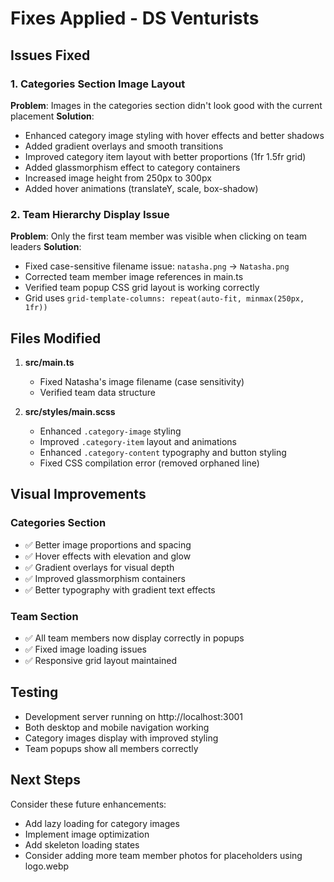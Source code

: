 # Fixes Applied - DS Venturists

## Issues Fixed

### 1. Categories Section Image Layout
**Problem**: Images in the categories section didn't look good with the current placement
**Solution**: 
- Enhanced category image styling with hover effects and better shadows
- Added gradient overlays and smooth transitions
- Improved category item layout with better proportions (1fr 1.5fr grid)
- Added glassmorphism effect to category containers
- Increased image height from 250px to 300px
- Added hover animations (translateY, scale, box-shadow)

### 2. Team Hierarchy Display Issue
**Problem**: Only the first team member was visible when clicking on team leaders
**Solution**:
- Fixed case-sensitive filename issue: `natasha.png` → `Natasha.png`
- Corrected team member image references in main.ts
- Verified team popup CSS grid layout is working correctly
- Grid uses `grid-template-columns: repeat(auto-fit, minmax(250px, 1fr))`

## Files Modified

1. **src/main.ts**
   - Fixed Natasha's image filename (case sensitivity)
   - Verified team data structure

2. **src/styles/main.scss**
   - Enhanced `.category-image` styling
   - Improved `.category-item` layout and animations
   - Enhanced `.category-content` typography and button styling
   - Fixed CSS compilation error (removed orphaned line)

## Visual Improvements

### Categories Section
- ✅ Better image proportions and spacing
- ✅ Hover effects with elevation and glow
- ✅ Gradient overlays for visual depth
- ✅ Improved glassmorphism containers
- ✅ Better typography with gradient text effects

### Team Section
- ✅ All team members now display correctly in popups
- ✅ Fixed image loading issues
- ✅ Responsive grid layout maintained

## Testing
- Development server running on http://localhost:3001
- Both desktop and mobile navigation working
- Category images display with improved styling
- Team popups show all members correctly

## Next Steps
Consider these future enhancements:
- Add lazy loading for category images
- Implement image optimization
- Add skeleton loading states
- Consider adding more team member photos for placeholders using logo.webp
